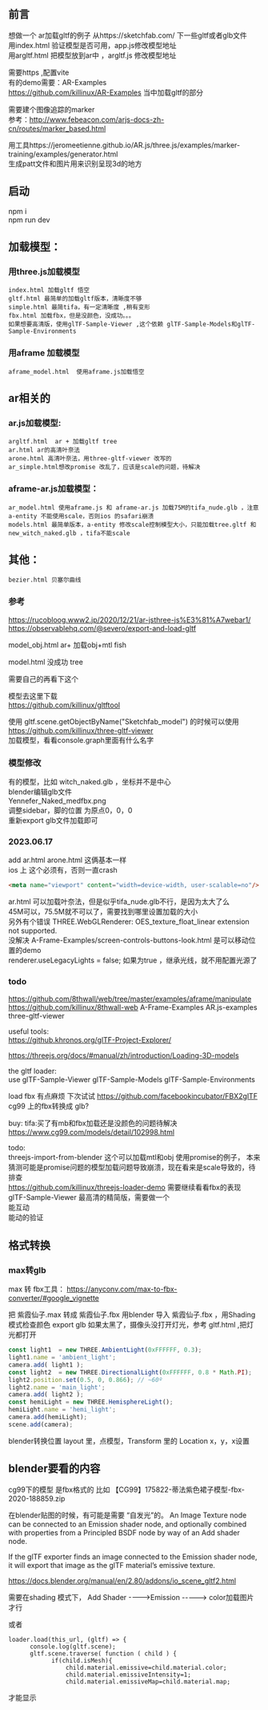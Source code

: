 
## 前言
想做一个 ar加载gltf的例子
从https://sketchfab.com/  下一些gltf或者glb文件  
用index.html 验证模型是否可用，app.js修改模型地址  
用argltf.html 把模型放到ar中 ，argltf.js 修改模型地址

需要https ,配置vite  
有的demo需要：AR-Examples  
https://github.com/killinux/AR-Examples  当中加载gltf的部分

需要建个图像追踪的marker   
参考：http://www.febeacon.com/arjs-docs-zh-cn/routes/marker_based.html

用工具https://jeromeetienne.github.io/AR.js/three.js/examples/marker-training/examples/generator.html  
生成patt文件和图片用来识别呈现3d的地方 


## 启动
npm i   
npm run dev  
## 加载模型：  
### 用three.js加载模型  
	index.html 加载gltf 悟空   
	gltf.html 最简单的加载gltf版本，清晰度不够  
	simple.html 最简tifa，有一定清晰度 ,稍有变形  
	fbx.html 加载fbx，但是没颜色，没成功。。。
	如果想要高清版，使用glTF-Sample-Viewer ,这个依赖 glTF-Sample-Models和glTF-Sample-Environments
	
### 用aframe 加载模型  
	aframe_model.html  使用aframe.js加载悟空

## ar相关的  
### ar.js加载模型:  
	argltf.html  ar + 加载gltf tree   
	ar.html ar的高清叶奈法
	arone.html 高清叶奈法，用three-gltf-viewer 改写的
	ar_simple.html想改promise 改乱了，应该是scale的问题，待解决

### aframe-ar.js加载模型：
	ar_model.html 使用aframe.js 和 aframe-ar.js 加载75M的tifa_nude.glb ，注意a-entity 不能使用scale，否则ios 的safari崩溃  
	models.html 最简单版本，a-entity 修改scale控制模型大小，只能加载tree.gltf 和new_witch_naked.glb ，tifa不能scale  

## 其他：  
	bezier.html 贝塞尔曲线


### 参考
https://rucobloog.www2.jp/2020/12/21/ar-jsthree-js%E3%81%A7webar1/  
https://observablehq.com/@severo/export-and-load-gltf


model_obj.html ar+ 加载obj+mtl  fish  

model.html 没成功 tree   

需要自己的再看下这个

模型去这里下载  
https://github.com/killinux/gltftool  

使用 gltf.scene.getObjectByName("Sketchfab_model") 的时候可以使用
https://github.com/killinux/three-gltf-viewer  
加载模型，看看console.graph里面有什么名字


### 模型修改
有的模型，比如 witch_naked.glb ，坐标并不是中心  
blender编辑glb文件  
Yennefer_Naked_medfbx.png  
调整sidebar，脚的位置 为原点0，0，0   
重新export glb文件加载即可  

### 2023.06.17  
add ar.html arone.html 这俩基本一样  
ios 上 这个必须有，否则一直crash
``` html
<meta name="viewport" content="width=device-width, user-scalable=no"/>
```
ar.html 可以加载叶奈法，但是似乎tifa_nude.glb不行，是因为太大了么  
45M可以，75.5M就不可以了，需要找到哪里设置加载的大小  
另外有个错误
THREE.WebGLRenderer: OES_texture_float_linear extension not supported.  
没解决
A-Frame-Examples/screen-controls-buttons-look.html 是可以移动位置的demo  
renderer.useLegacyLights = false; 如果为true ，继承光线，就不用配置光源了  


### todo  
https://github.com/8thwall/web/tree/master/examples/aframe/manipulate
https://github.com/killinux/8thwall-web
A-Frame-Examples
AR.js-examples
three-gltf-viewer


useful tools:  
https://github.khronos.org/glTF-Project-Explorer/

https://threejs.org/docs/#manual/zh/introduction/Loading-3D-models

the gltf loader:  
use glTF-Sample-Viewer
glTF-Sample-Models
glTF-Sample-Environments 


load fbx 有点麻烦
下次试试 https://github.com/facebookincubator/FBX2glTF  
cg99 上的fbx转换成 glb?

buy:
tifa:买了有mb和fbx加载还是没颜色的问题待解决  https://www.cg99.com/models/detail/102998.html

todo:  
threejs-import-from-blender 这个可以加载mtl和obj 使用promise的例子， 本来猜测可能是promise问题的模型加载问题导致崩溃，现在看来是scale导致的，待排查  
https://github.com/killinux/threejs-loader-demo   需要继续看看fbx的表现  
glTF-Sample-Viewer 最高清的精简版，需要做一个  
能互动  
能动的验证  

## 格式转换
### max转glb
max 转 fbx工具： https://anyconv.com/max-to-fbx-converter/#google_vignette

把 紫霞仙子.max 转成 紫霞仙子.fbx 
用blender 导入 紫霞仙子.fbx ，用Shading 模式检查颜色
export glb
如果太黑了，摄像头没打开灯光，参考 gltf.html ,把灯光都打开
``` javascript
const light1  = new THREE.AmbientLight(0xFFFFFF, 0.3);
light1.name = 'ambient_light';
camera.add( light1 );
const light2  = new THREE.DirectionalLight(0xFFFFFF, 0.8 * Math.PI);
light2.position.set(0.5, 0, 0.866); // ~60º
light2.name = 'main_light';
camera.add( light2 );
const hemiLight = new THREE.HemisphereLight();
hemiLight.name = 'hemi_light';
camera.add(hemiLight);
scene.add(camera);
```
blender转换位置 
layout 里，点模型，Transform 里的 Location x，y，x设置

##  blender要看的内容
cg99下的模型 是fbx格式的
比如 【CG99】175822-蒂法紫色裙子模型-fbx-2020-188859.zip

在blender贴图的时候，有可能是需要 “自发光”的。
An Image Texture node can be connected to an Emission shader node, and optionally combined with properties from a Principled BSDF node by way of an Add shader node.

If the glTF exporter finds an image connected to the Emission shader node, it will export that image as the glTF material’s emissive texture.

https://docs.blender.org/manual/en/2.80/addons/io_scene_gltf2.html

需要在shading 模式下， Add Shader  ---->Emission -----> color加载图片才行 


或者

```
loader.load(this_url, (gltf) => {
      console.log(gltf.scene);
      gltf.scene.traverse( function ( child ) {
      		if(child.isMesh){
				child.material.emissive=child.material.color;
				child.material.emissiveIntensity=1;
				child.material.emissiveMap=child.material.map;

```

才能显示




